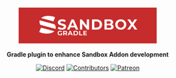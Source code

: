 <p align="center">
    <img src="https://raw.githubusercontent.com/sandboxpowered/sandboxgradle/main/.github/assets/github.png" width="320" alt="Sandbox Gradle">
</p>  

<p align="center">
	<strong>  
		Gradle plugin to enhance Sandbox Addon development
	</strong>  
</p>  

<p align="center">  
    <a href="https://discord.gg/m9DMfnD"><img src="https://img.shields.io/discord/444525609008496640.svg?style=for-the-badge&logo=discord&logoColor=white" alt="Discord"/></a>  
    <a href="https://github.com/SandboxPowered/SandboxGradle/graphs/contributors"><img src="https://img.shields.io/github/contributors/SandboxPowered/SandboxGradle.svg?style=for-the-badge&logo=github" alt="Contributors"/></a>  
    <a href="https://patreon.com/SandboxPowered"><img src="https://img.shields.io/endpoint.svg?url=https%3A%2F%2Fshieldsio-patreon.vercel.app%2Fapi%3Fusername%3DSandboxPowered%26type%3Dpatrons&style=for-the-badge" alt="Patreon"/></a>  
</p>
